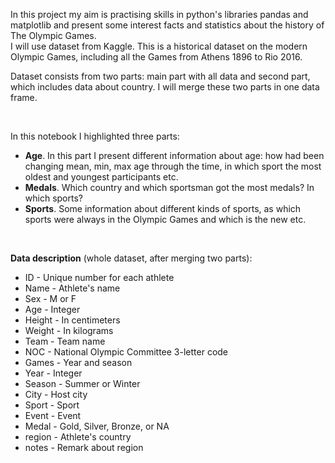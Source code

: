 In this project my aim is practising skills in python's libraries pandas and matplotlib and present some interest facts and statistics about the history of The Olympic Games. <br>
I will use dataset from Kaggle. This is a historical dataset on the modern Olympic Games, including all the Games from Athens 1896 to Rio 2016.  

Dataset consists from two parts: main part with all data and second part, which includes data about country. I will merge these two parts in one data frame. 

<br>

In this notebook I highlighted three parts:
  - **Age**. In this part I present different information about age: how had been changing mean, min, max age through the time, in which sport the most oldest and youngest participants etc. 
  - **Medals**. Which country and which sportsman got the most medals? In which sports?
  - **Sports**. Some information about different kinds of sports, as which sports were always in the Olympic Games and which is the new etc. 
<br>

**Data description** (whole dataset, after merging two parts): 

  - ID - Unique number for each athlete
  - Name - Athlete's name
  - Sex - M or F
  - Age - Integer
  - Height - In centimeters
  - Weight - In kilograms
  - Team - Team name
  - NOC - National Olympic Committee 3-letter code
  - Games - Year and season
  - Year - Integer
  - Season - Summer or Winter
  - City - Host city
  - Sport - Sport
  - Event - Event
  - Medal - Gold, Silver, Bronze, or NA
  - region - Athlete's country
  - notes - Remark about region
  

  
